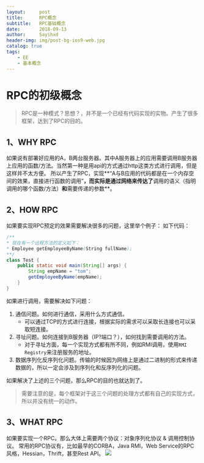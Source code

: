 ```yaml
---
layout:     post
title:      RPC概念
subtitle:   RPC基础概念
date:       2018-09-13
author:     Sayihxd
header-img: img/post-bg-ios9-web.jpg
catalog: true
tags:
    - EE
    - 基本概念
---
```


# RPC的初级概念
> RPC是一种模式？思想？，并不是一个已经有代码实现的实物。产生了很多框架，达到了RPC的目的。

## 1、WHY RPC
如果说有部署好应用的A，B两台服务器。其中A服务器上的应用需要调用B服务器上应用的函数/方法。当然第一种是用api的方式通过http这类方式进行调用，但是这样并不太方便。
所以产生了RPC，实现**“A与B应用的代码都是在一个内存空间的效果，直接进行函数的调用”**，而实际是通过网络来传达了**调用的语义（指明调用的哪个函数/方法）**和**需要传递的参数**。
## 2、HOW RPC
如果要实现RPC预定的效果需要解决很多的问题，这里举个例子：
如下代码：
```Java
/**
* 现在有一个远程方法的定义如下：
* Employee getEmployeeByName(String fullName);
**/
class Test {
    public static void main(String[] args) {
        String empName = "tom";
        getEmployeeByName(empName);
    }
}
```
如果进行调用，需要解决如下问题：
1. 通信问题。如何进行通信，采用什么方式通信。
    - 可以通过TCP的方式进行连接，根据实际的需求可以采取长连接也可以采取短连接。
1. 寻址问题。如何连接到B服务器（IP?端口？），如何找到需要调用的方法。
    - 对于寻址方面，每一个实现方式都有所不同，例如RMI调用，使用`RMI Registry`来注册服务的地址。
1. 数据序列化反序列化问题。传输的时候因为网络上是通过二进制的形式来传递数据的，所以一定会涉及到序列化和反序列化的问题。

如果解决了上述的三个问题，那么RPC的目的也就达到了。
> 需要注意的是，每个框架对于这三个问题的处理方式都有自己的实现方式，所以并没有统一的动作。

## 3、WHAT RPC
如果要实现一个RPC。那么大体上需要两个协议：对象序列化协议 & 调用控制协议。
常用的RPC协议有，比如最早的CORBA，Java RMI，Web Service的RPC风格，Hessian，Thrift，甚至Rest API。
![](img/pageImg/15368249370369/15368319132936.jpg)

